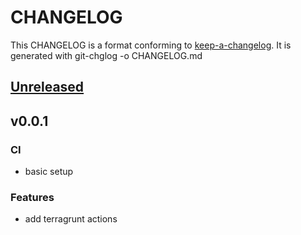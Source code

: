 # CHANGELOG

This CHANGELOG is a format conforming to [keep-a-changelog](https://github.com/olivierlacan/keep-a-changelog). 
It is generated with git-chglog -o CHANGELOG.md

<a name="unreleased"></a>
## [Unreleased]


<a name="v0.0.1"></a>
## v0.0.1
### CI
- basic setup

### Features
- add terragrunt actions


[Unreleased]: https://github.com/roueslibres1/terragrunt-modules/compare/v0.0.1...HEAD
